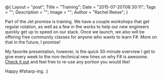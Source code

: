 @{
    Layout = "post";
    Title = "Training";
    Date = "2015-07-20T08:30:11";
    Tags = "";
    Description = "";
    Image = "";
    Author = "Rachel Reese";
}

Part of the Jet promise is training. We have a couple workshops that get regular rotation, as well as a few in the works to help our new engineers quickly get up to speed on our stack. Once we launch, we also will be offering free community classes for anyone who wants to learn F#. More on that in the future, I promise! 

My favorite presentation, however, is the quick 30-minute overview I get to give every week to the non-technical new hires on why F# is awesome. [Check it out](/pdf/Non-Tech.pdf) and feel free to re-use any portion you would like! 

Happy #fsharp-ing. :) 